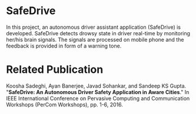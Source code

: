 # SafeDrive
In this project, an autonomous driver assistant application (SafeDrive) is developed. SafeDrive detects drowsy state in driver real-time by monitoring her/his brain signals. The signals are processed on mobile phone and the feedback is provided in form of a warning tone.  

# Related Publication
Koosha Sadeghi, Ayan Banerjee, Javad Sohankar, and Sandeep KS Gupta. "<b>SafeDrive: An Autonomous Driver Safety Application in Aware Cities</b>." In IEEE International Conference on Pervasive Computing and Communication Workshops (PerCom Workshops), pp. 1-6, 2016.
